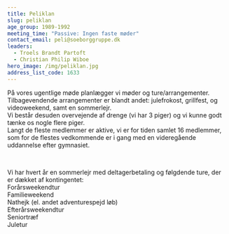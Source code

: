 ```yaml
---
title: Peliklan
slug: peliklan
age_group: 1989-1992
meeting_time: "Passive: Ingen faste møder"
contact_email: peli@soeborggruppe.dk
leaders:
  - Troels Brandt Partoft
  - Christian Philip Wiboe
hero_image: /img/peliklan.jpg
address_list_code: 1633
---
```

På vores ugentlige møde planlægger vi møder og ture/arrangementer. Tilbagevendende arrangementer er blandt andet: julefrokost, grillfest, og videoweekend, samt en sommerlejr.&nbsp;<br />Vi består desuden overvejende af drenge (vi har 3 piger) og vi kunne godt tænke os nogle flere piger.&nbsp;<br />Langt de fleste medlemmer er aktive, vi er for tiden samlet 16 medlemmer, som for de flestes vedkommende er i gang med en videregående uddannelse efter gymnasiet.&nbsp;

&nbsp;

<div>Vi har hvert år en sommerlejr med deltagerbetaling og følgdende ture, der er dækket af kontingentet:</div><div>Forårsweekendtur</div><div>Familieweekend</div><div>Nathejk (el. andet adventurespejd løb)</div><div>Efterårsweekendtur</div><div>Seniortræf</div><div>Juletur</div>
